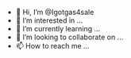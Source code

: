 - 👋 Hi, I’m @Igotgas4sale
- 👀 I’m interested in ...
- 🌱 I’m currently learning ...
- 💞️ I’m looking to collaborate on ...
- 📫 How to reach me ...

<!---
Igotgas4sale/Igotgas4sale is a ✨ special ✨ repository because its `README.md` (this file) appears on your GitHub profile.
You can click the Preview link to take a look at your changes.
--->
